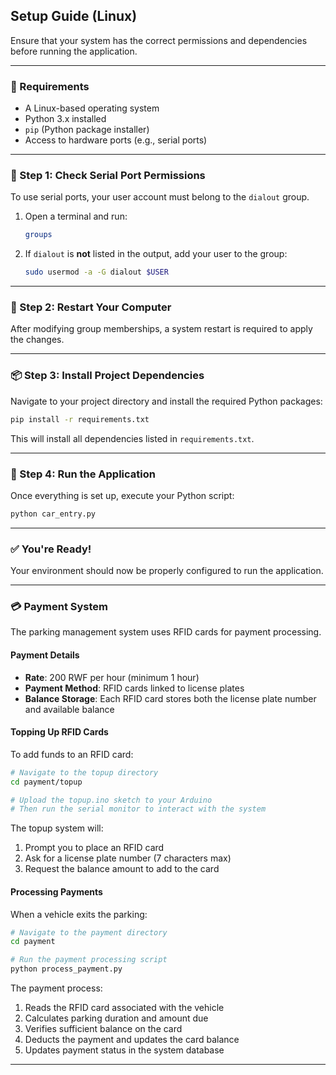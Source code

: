 ## Setup Guide (Linux)

Ensure that your system has the correct permissions and dependencies before running the application.

---

### 🔧 Requirements
- A Linux-based operating system
- Python 3.x installed
- `pip` (Python package installer)
- Access to hardware ports (e.g., serial ports)

---

### 🔐 Step 1: Check Serial Port Permissions
To use serial ports, your user account must belong to the `dialout` group.

1. Open a terminal and run:
    ```bash
    groups
    ```
2. If `dialout` is **not** listed in the output, add your user to the group:
    ```bash
    sudo usermod -a -G dialout $USER
    ```

---

### 🔁 Step 2: Restart Your Computer
After modifying group memberships, a system restart is required to apply the changes.

---

### 📦 Step 3: Install Project Dependencies
Navigate to your project directory and install the required Python packages:
```bash
pip install -r requirements.txt
```
This will install all dependencies listed in `requirements.txt`.

---

### 🚀 Step 4: Run the Application
Once everything is set up, execute your Python script:
```bash
python car_entry.py
```
---

### ✅ You're Ready!
Your environment should now be properly configured to run the application.

---

### 💳 Payment System

The parking management system uses RFID cards for payment processing.

#### Payment Details
- **Rate**: 200 RWF per hour (minimum 1 hour)
- **Payment Method**: RFID cards linked to license plates
- **Balance Storage**: Each RFID card stores both the license plate number and available balance

#### Topping Up RFID Cards
To add funds to an RFID card:
```bash
# Navigate to the topup directory
cd payment/topup

# Upload the topup.ino sketch to your Arduino
# Then run the serial monitor to interact with the system
```
The topup system will:
1. Prompt you to place an RFID card
2. Ask for a license plate number (7 characters max)
3. Request the balance amount to add to the card

#### Processing Payments
When a vehicle exits the parking:
```bash
# Navigate to the payment directory
cd payment

# Run the payment processing script
python process_payment.py
```
The payment process:
1. Reads the RFID card associated with the vehicle
2. Calculates parking duration and amount due
3. Verifies sufficient balance on the card
4. Deducts the payment and updates the card balance
5. Updates payment status in the system database

---
